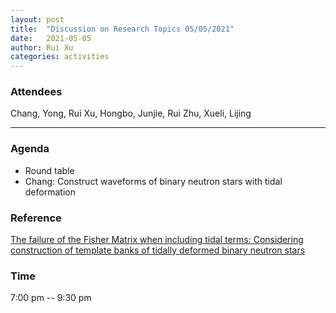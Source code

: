 ```yaml
---
layout: post
title:  "Discussion on Research Topics 05/05/2021"
date:   2021-05-05
author: Rui Xu
categories: activities
---
```



### Attendees

Chang, Yong, Rui Xu, Hongbo, Junjie, Rui Zhu, Xueli, Lijing

---

### Agenda

- Round table
- Chang: Construct waveforms of binary neutron stars with tidal deformation 


### Reference
[The failure of the Fisher Matrix when including tidal terms: Considering construction of template banks of tidally deformed binary neutron stars](https://arxiv.org/abs/2101.01091v1)




### Time

7:00 pm -- 9:30 pm
